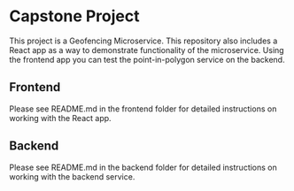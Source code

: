 # Capstone Project
This project is a Geofencing Microservice. This repository also includes a React app as a way to demonstrate functionality of the microservice. Using the frontend app you can test the point-in-polygon service on the backend.

## Frontend
Please see README.md in the frontend folder for detailed instructions on working with the React app.


## Backend
Please see README.md in the backend folder for detailed instructions on working with the backend service.
